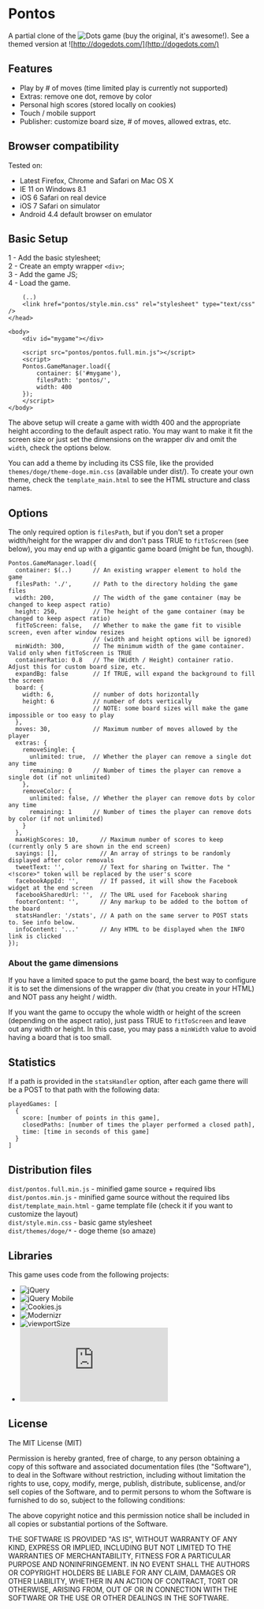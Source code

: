 # Pontos

A partial clone of the ![Dots](http://weplaydots.com/) game (buy the original, it's awesome!). See a themed version at ![http://dogedots.com/](http://dogedots.com/)

## Features

* Play by # of moves (time limited play is currently not supported)
* Extras: remove one dot, remove by color
* Personal high scores (stored locally on cookies)
* Touch / mobile support
* Publisher: customize board size, # of moves, allowed extras, etc.

## Browser compatibility

Tested on:

- Latest Firefox, Chrome and Safari on Mac OS X
- IE 11 on Windows 8.1
- iOS 6 Safari on real device
- iOS 7 Safari on simulator
- Android 4.4 default browser on emulator

## Basic Setup

1 - Add the basic stylesheet;<br />
2 - Create an empty wrapper `<div>`;<br />
3 - Add the game JS;<br />
4 - Load the game.

```
    (..)
    <link href="pontos/style.min.css" rel="stylesheet" type="text/css" />
</head>

<body>
    <div id="mygame"></div>

    <script src="pontos/pontos.full.min.js"></script>
    <script>
    Pontos.GameManager.load({
        container: $('#mygame'),
        filesPath: 'pontos/',
        width: 400
    });
    </script>
</body>
```

The above setup will create a game with width 400 and the appropriate height according to the default aspect ratio. You may want to make it fit the screen size or just set the dimensions on the wrapper div and omit the `width`, check the options below.

You can add a theme by including its CSS file, like the provided `themes/doge/theme-doge.min.css` (available under dist/). To create your own theme, check the `template_main.html` to see the HTML structure and class names.

## Options

The only required option is `filesPath`, but if you don't set a proper width/height for the wrapper div and don't pass TRUE to `fitToScreen` (see below), you may end up with a gigantic game board (might be fun, though).

```
Pontos.GameManager.load({
  container: $(..)      // An existing wrapper element to hold the game
  filesPath: './',      // Path to the directory holding the game files
  width: 200,           // The width of the game container (may be changed to keep aspect ratio)
  height: 250,          // The height of the game container (may be changed to keep aspect ratio)
  fitToScreen: false,   // Whether to make the game fit to visible screen, even after window resizes
                        // (width and height options will be ignored)
  minWidth: 300,        // The minimum width of the game container. Valid only when fitToScreen is TRUE
  containerRatio: 0.8   // The (Width / Height) container ratio. Adjust this for custom board size, etc.
  expandBg: false       // If TRUE, will expand the background to fill the screen
  board: {
    width: 6,           // number of dots horizontally
    height: 6           // number of dots vertically
                        // NOTE: some board sizes will make the game impossible or too easy to play
  },
  moves: 30,            // Maximum number of moves allowed by the player
  extras: {
    removeSingle: {
      unlimited: true,  // Whether the player can remove a single dot any time
      remaining: 0      // Number of times the player can remove a single dot (if not unlimited)
    },
    removeColor: {
      unlimited: false, // Whether the player can remove dots by color any time
      remaining: 1      // Number of times the player can remove dots by color (if not unlimited)
    }
  },
  maxHighScores: 10,      // Maximum number of scores to keep (currently only 5 are shown in the end screen)
  sayings: [],            // An array of strings to be randomly displayed after color removals
  tweetText: '',          // Text for sharing on Twitter. The "<!score>" token will be replaced by the user's score
  facebookAppId: '',      // If passed, it will show the Facebook widget at the end screen
  facebookSharedUrl: '',  // The URL used for Facebook sharing
  footerContent: '',      // Any markup to be added to the bottom of the board
  statsHandler: '/stats', // A path on the same server to POST stats to. See info below.
  infoContent: '...'      // Any HTML to be displayed when the INFO link is clicked
});
```

### About the game dimensions

If you have a limited space to put the game board, the best way to configure it is to set the dimensions of the wrapper div (that you create in your HTML) and NOT pass any height / width.

If you want the game to occupy the whole width or height of the screen (depending on the aspect ratio), just pass TRUE to `fitToScreen` and leave out any width or height. In this case, you may pass a `minWidth` value to avoid having a board that is too small.

## Statistics

If a path is provided in the `statsHandler` option, after each game there will be a POST to that path with the following data:

```
playedGames: [
  {
    score: [number of points in this game],
    closedPaths: [number of times the player performed a closed path],
    time: [time in seconds of this game]
  }
]
```

## Distribution files

`dist/pontos.full.min.js` - minified game source + required libs<br />
`dist/pontos.min.js` - minified game source without the required libs<br />
`dist/template_main.html` - game template file (check it if you want to customize the layout)<br />
`dist/style.min.css` - basic game stylesheet<br />
`dist/themes/doge/*` - doge theme (so amaze)<br />

## Libraries

This game uses code from the following projects:

- ![jQuery](http://jquery.com)
- ![jQuery Mobile](http://jquerymobile.com)
- ![Cookies.js](https://github.com/ScottHamper/Cookies)
- ![Modernizr](http://modernizr.com/)
- ![viewportSize](https://github.com/tysonmatanich/viewportSize)
- ![animate.css](https://github.com/daneden/animate.css)

## License

The MIT License (MIT)

Permission is hereby granted, free of charge, to any person obtaining a copy
of this software and associated documentation files (the "Software"), to deal
in the Software without restriction, including without limitation the rights
to use, copy, modify, merge, publish, distribute, sublicense, and/or sell
copies of the Software, and to permit persons to whom the Software is
furnished to do so, subject to the following conditions:

The above copyright notice and this permission notice shall be included in
all copies or substantial portions of the Software.

THE SOFTWARE IS PROVIDED "AS IS", WITHOUT WARRANTY OF ANY KIND, EXPRESS OR
IMPLIED, INCLUDING BUT NOT LIMITED TO THE WARRANTIES OF MERCHANTABILITY,
FITNESS FOR A PARTICULAR PURPOSE AND NONINFRINGEMENT. IN NO EVENT SHALL THE
AUTHORS OR COPYRIGHT HOLDERS BE LIABLE FOR ANY CLAIM, DAMAGES OR OTHER
LIABILITY, WHETHER IN AN ACTION OF CONTRACT, TORT OR OTHERWISE, ARISING FROM,
OUT OF OR IN CONNECTION WITH THE SOFTWARE OR THE USE OR OTHER DEALINGS IN
THE SOFTWARE.

